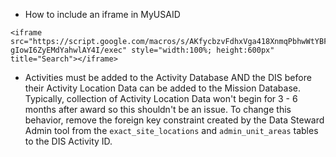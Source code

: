 * How to include an iframe in MyUSAID

```
<iframe src="https://script.google.com/macros/s/AKfycbzvFdhxVga418XnmqPbhwWtYBFzPzyUatDuJzjmr2SuzR-gIowI6ZyEMdYahwlAY4I/exec" style="width:100%; height:600px" title="Search"></iframe>
```

* Activities must be added to the Activity Database AND the DIS before their Activity Location Data can be added to the Mission Database. Typically, collection of Activity Location Data won't begin for 3 - 6 months after award so this shouldn't be an issue. To change this behavior, remove the foreign key constraint created by the Data Steward Admin tool from the `exact_site_locations` and `admin_unit_areas` tables to the DIS Activity ID. 
